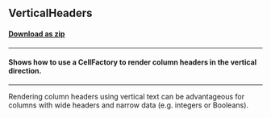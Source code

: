 ## VerticalHeaders
#### [Download as zip](https://grapecity.github.io/DownGit/#/home?url=https://github.com/GrapeCity/ComponentOne-WPF-Samples/tree/master/NET_4.6.2/C1.WPF.FlexGrid/CS/VerticalHeaders)
____
#### Shows how to use a CellFactory to render column headers in the vertical direction.
____
Rendering column headers using vertical text can be advantageous for columns with
wide headers and narrow data (e.g. integers or Booleans).

